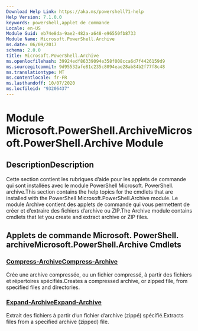 ```yaml
---
Download Help Link: https://aka.ms/powershell71-help
Help Version: 7.1.0.0
keywords: powershell,applet de commande
Locale: en-US
Module Guid: eb74e8da-9ae2-482a-a648-e96550fb8733
Module Name: Microsoft.PowerShell.Archive
ms.date: 06/09/2017
schema: 2.0.0
title: Microsoft.PowerShell.Archive
ms.openlocfilehash: 39924edf86339094e358f008cca6d7f4426159d9
ms.sourcegitcommit: 9d95532afe81c235c8094eae28ab84b2f77f8c48
ms.translationtype: MT
ms.contentlocale: fr-FR
ms.lasthandoff: 10/07/2020
ms.locfileid: "93206437"
---
```

# <span data-ttu-id="70556-103">Module Microsoft.PowerShell.Archive</span><span class="sxs-lookup"><span data-stu-id="70556-103">Microsoft.PowerShell.Archive Module</span></span>

## <span data-ttu-id="70556-104">Description</span><span class="sxs-lookup"><span data-stu-id="70556-104">Description</span></span>

<span data-ttu-id="70556-105">Cette section contient les rubriques d’aide pour les applets de commande qui sont installées avec le module PowerShell Microsoft. PowerShell. archive.</span><span class="sxs-lookup"><span data-stu-id="70556-105">This section contains the help topics for the cmdlets that are installed with the PowerShell Microsoft.PowerShell.Archive module.</span></span> <span data-ttu-id="70556-106">Le module Archive contient des applets de commande qui vous permettent de créer et d’extraire des fichiers d’archive ou ZIP.</span><span class="sxs-lookup"><span data-stu-id="70556-106">The Archive module contains cmdlets that let you create and extract archive or ZIP files.</span></span>

## <span data-ttu-id="70556-107">Applets de commande Microsoft. PowerShell. archive</span><span class="sxs-lookup"><span data-stu-id="70556-107">Microsoft.PowerShell.Archive Cmdlets</span></span>

### [<span data-ttu-id="70556-108">Compress-Archive</span><span class="sxs-lookup"><span data-stu-id="70556-108">Compress-Archive</span></span>](Compress-Archive.md)
<span data-ttu-id="70556-109">Crée une archive compressée, ou un fichier compressé, à partir des fichiers et répertoires spécifiés.</span><span class="sxs-lookup"><span data-stu-id="70556-109">Creates a compressed archive, or zipped file, from specified files and directories.</span></span>

### [<span data-ttu-id="70556-110">Expand-Archive</span><span class="sxs-lookup"><span data-stu-id="70556-110">Expand-Archive</span></span>](Expand-Archive.md)
<span data-ttu-id="70556-111">Extrait des fichiers à partir d’un fichier d’archive (zippé) spécifié.</span><span class="sxs-lookup"><span data-stu-id="70556-111">Extracts files from a specified archive (zipped) file.</span></span>


